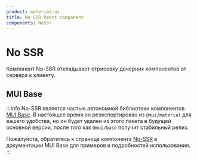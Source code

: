 ```yaml
---
product: material-ui
title: No SSR React component
components: NoSsr
---
```


# No SSR <meta data-oversett="" data-original-text="No SSR">

<p class="description">Компонент No-SSR откладывает отрисовку дочерних компонентов от сервера к клиенту.</p>

## MUI Base <meta data-oversett="" data-original-text="MUI Base">

:::info
No-SSR является частью автономной библиотеки компонентов [MUI Base](/base/getting-started/overview/). В настоящее время он реэкспортирован из `@mui/material` для вашего удобства, но он будет удален из этого пакета в будущей основной версии, после того как `@mui/base` получит стабильный релиз.

Пожалуйста, обратитесь к странице компонента [No-SSR](/base/react-no-ssr/) в документации MUI Base для примеров и подробностей использования.
:::
